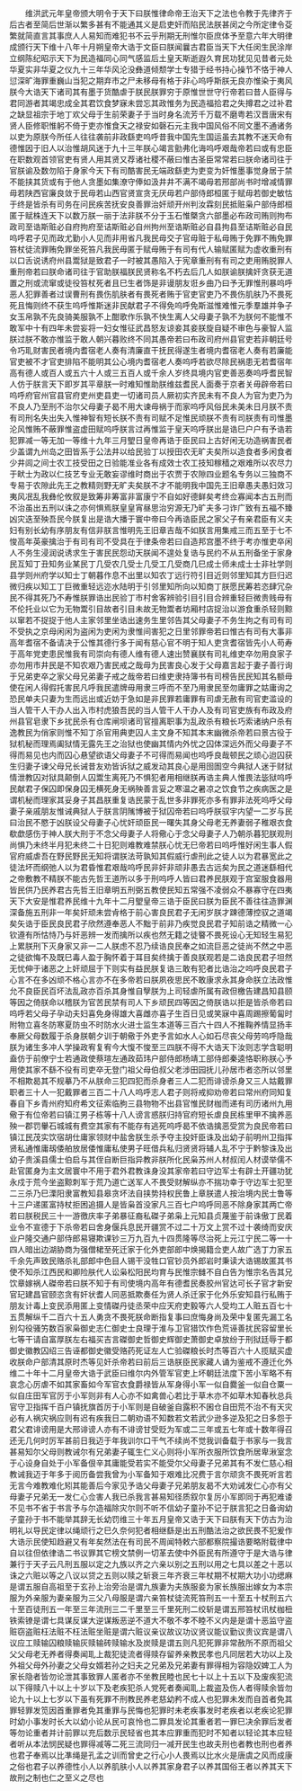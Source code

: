 <!-- { "loadSidebar": true } -->
　　维洪武元年皇帝颁大明令于天下曰朕惟律命帝王治天下之法也令教于先律齐于后古者至简后世渐以繁多甚有不能通其义是启吏奸而陷民法朕甚闵之今所定律令芟繁就简直言其事庶人人易知而难犯书不云乎刑期无刑惟尔臣庶体予至意六年大明律成颁行天下维十八年十月朔皇帝大诰于文臣曰朕闻曩古君臣当天下大任闵生民涂岸立纲陈纪昭示天下为民造福同心同气感监后土皇天斯逝遐久育民功犹见见昔者元处华夏实非华夏之仪九十三年华风沦没彝道倾颓学士专猎于经书持心操节不恪于神人愆深旷海罪重巍山当犯之期弃市之尸未移母有格于非心呜呼斯朕无良亦惟染于夷风朕今大诰天下诸司其有墨于货酷虐于朕民朕罪穷于原惟世世守行帝若曰昔人臣得与君同游者其竭忠成全其君饮食梦寐未尝忘其政惟务为民造福拾君之失撙君之过补君之缺显祖宗于地丁欢父母于生前荣妻子于当时身名流芳千万载不磨粤若汉晋唐宋有贤人臣修职惟躬不倚于吏亦惟食天之禄安如磬石元主我中国风俗不同文墨不通诸务以吏为原朕今所任人往往袭前非政繇吏呜呼昔我中国先生国运虽去其教不迷天命有德惟因于旧人以治惟胡风迷于九十三年朕心竭言勯弗化诲呜呼艰哉帝若曰或有忠臣在职数观首领官吏有贤人用其贤又荐诸社稷不蔽曰惟古圣臣常常若曰朕命诸司往于官朕谕及数勿陷于身家今天下有司酷害民无端政繇吏为吏变为奸惟墨事觉身居于禁不能挟其货或有于他人贪墨如集潦守俸如汲井井不满不竭毋若邢部尚书时增减情罪毋若陕西官廉良敛于民毋若山西官贤宣贪无厌毋若户部侍郎桓匿于赋毋若御史敏怙于终是皆杀有司务在问民疾苦抚安良善罪治奸顽开州判汝霖刻民抵赃枭户部侍郎桓匿于赋株连天下以数万朕一丽于法非朕不分于玉石惟槩贪六部墨必布政司贿则拘布政司至诰斯赃必自府拘府至诘斯赃必自州拘州至诰斯赃必自县拘县至诘斯赃必自民呜呼君子见而政尤勤小人见而非用省凡我民毋交子官毋赃于私毋贿于免罪不贿免罪笞杖徒流罪贿免罪坐死笞凡我民毋匿于赋毋贿于有司有代人输赋匿赋为虚收重刑有以口舌说诱府州县鬻狱是致君子一时被其愚陷入于宪章重刑有有司之吏用贿脱罪人重刑帝若曰朕命诸司往于官助朕福朕民贤称名不朽去后几人如朕谕朕擒奸贪获无道置之刑或流窜或徒役笞杖死者且巳生者饰是非谩朋友诳乡曲乃曰予无罪惟刑暴呜呼恶人犯罪善者过误曹刑有畏伤肌肤者有畏死者贿于官吏官吏乃不畏伤肌肤乃不畏死死且悔则终不获生呜呼惟斯迷非民献君子不得免呜呼免斯滋惟难惟元季羣雄并争子女玉帛孰不先良骑美服孰不上酣歌作乐孰不快生离人父母妻子孰不为朕何不能惟不敢军中十有四年未尝妄将一妇女惟征武昌怒友谅妾其妾朕旋自疑不审色与豪智人监朕过朕不敢亦惟监于敢人朝兴暮败终不同其愚帝若曰布政司府州县官吏若非朝廷号令巧耴财害民者境内耆宿老人奏有清廉直干抚民得遂生者境内耆宿老人奏有若廉能官吏被不才官吏排陷不能明其公心境内耆宿老人奏呜呼若欲尽除民祸患无若耆宿年高有德人或百人或五六十人或三五百人或千余人岁终具境内官吏善恶奏呜呼耆民智人仿于朕言天下即岁其平章朕一时难知惟助朕维兹耆民人面奏于京者关毋辟帝若曰呜呼府官州官县官府吏州吏县吏一切诸司员人厥初实齐民未有不良人为官为吏乃为不良人乃至刑不治尔父母妻子曷不用大谏毋祸于而家呜呼风俗民未美未日月朕不责有司刑名失出失入惟神智有短长朕不责有司赋不足惟民顽朕不责有司朕责有司惟墨沦风惟贿不蔽罪惟盗虚田赋呜呼朕言过再惟监于皇天呜呼朕出是诰巳户户有予诰若犯罪减一等无加一等维十九年三月朢日皇帝再诰于臣民曰上古好闲无功造祸害民者少盖谓九州岛之田皆系于公法井以给民验丁以授田农无旷夫矣所以造食者多闲食者少井闾之间士农工技受田之日验能准业各有成效士农工技知稼穑之艰难所以农尽力于畎士为政以仁技艺专业无敢妄谬维时商出于农贾于农隙四业题名专务以三独商不专易于农隙此先王之教精则野无旷夫矣朕不才不能明我中国先王旧章愚夫愚妇效习夷风冺乱我彝伦攸叙是致筹非筹富非富康宁不自如好德鲜矣考终佥寡闻本古五刑而不治虽出五刑以诛之亦何惧焉朕皇皇宵昼思治穷源无乃旷夫多刁诈广致有五福不臻凶灾迭至殃吾民今朕复出是诰大播于寰中帝曰今再诰臣民之家父子有亲君臣有义夫妇有别长幼有序朋友有信非朕言惟明先王旧章吉哉不如朕言用集戒三而五至于七不悛高年英豪擒治于有司有司不受具在于律条帝若曰自造邦宫墨不终于考亦惟吏卒闲人不务生浸润说诱求生于害民民怨动天朕闻不遑处复诰与民约不从五刑备坐于家身民互知丁丑知务业某民丁几受农几受士几受工几受商几巳成士师未成士士非社学则县学则州府学以知士丁朝暮作息不出里以知农丁远行符引目近则邻里知其方巨归迟微归疾以知工丁巨微重轻远迩水陆明于引邻里知所向以知商丁朕愿民筹若恣肆冗杂民不得其死乃不寿惟朕罪诰出民验丁市村舍客辨验引目引目合辨重轻巨微贵贱毋有不伦托业以它为无物鬻引目故者引目未故无物鬻者坊厢村店捉治以游食重杀轻则黥以窜若不捉捉于他人主家邻里坐诰出速务生里邻告其父母妻子不务生拘之有司有司不受执之京母闲闲为盗闲为吏闲为隶惟间害犯之日里邻罪帝若曰惟古有司有大事非高年耆宿不备请决于公惟其德行多于闻有慈心官不明于知人吏贪耆宿皆先小人苟寿于高年党吏患民惟我有司崇向有德人维有德人速出赞襄朕有司礼维吏卒勿用良家子亦勿用市井民是不知农艰乃害民戒之哉毋为民害良心发于父母嘉言起于妻子善行询于兄弟吏卒之家父母兄弟妻子戒之哉帝若曰维吏隶持簿书有司榜告民民知其名额毋使在闲人得假托害民凡呼我民遣牌毋用隶三呼而不至乃用隶民至勿庸罪之姑庸询之恐民单夫只妻为生而远出或近妨于急如是非民罪若庸罪有司虐无赦有司官吏滥设的当人管干人干办人出入市村虎狼吾民的当人管干人干办人及有司官吏族有布政及府州县官皂隶下乡扰民杀有仓库闸坝诸司官擅离职事为乱政杀有粮长巧索诸纳户杀有逸教民为俏家则惟不知丁杀官用典吏囚人主文身不知其本末幽微杀帝若曰景古役于狱机秘而理焉阖狱情无露先王之治狱也使幽其情内外忧之囚体深远外而父母妻子不得而易见也内而囚心悬望欲语父母妻子不可得而易闻也呜呼良哉顿民之顽心迨囚获生归妻子谏父母兄长诫昔友劝皆诉狱之威发动其良心是用囹圄空今典狱人迷于财狱情泄教囚对狱具颠倒人囚鬻生离死乃不惧犯者用相继朕再诰主典人惟畏法毖狱呜呼民献君子保囚即保身囚无横死身无祸殃善言妥之寒温之暑凉之饮食节之疾病医之是谓机秘而理家其妥身子其昌朕重复诰民蒙于乱世多非罪死亦多有罪非法死呜呼父母妻子亲戚朋友惟诫典狱人于朕言阴隲博被于狱囚帝若曰呜呼朕驭宇内望一二岁与民曰治民不愍于凶朕设父母妻子心忧奸顽臣民一曙失其身父母老无养妻弱子稚艰衣食欷歔感伤于神人朕大刑于不念父母妻子人将儆心于念父母妻子人乃朝杀暮犯朕观刑尚惧乃未终半月犯未终二十日犯则难教难禁朕心忧无巳帝若曰呜呼惟好闲生事人假官府威虐吾在野民野民无知将谓朕法苛孰知其假威行虐刑此之徒人以为君暴宽此之徒法坏而纲弛人以为君昏惟君艰哉呜呼民非奸非顽非愚去古远矣为民之道迷繇相代之帝敷教不精朕不能古先哲王道所以多于刑呜呼人皆曰君养民朕观于宫室服食器用皆民供乃民养君古先哲王旧章明五刑弼五教使民知五常强不凌弱众不暴寡守在四夷天下大安是惟君养民维十九年十二月朢皇帝三诰于臣民曰朕为臣民不善往往造罪渊深备施五刑非一年矣奸顽未尝肻格于前心害良民君子无闲岁朕才踈德薄控驭之道竭矣矢诰于臣民良民君子欣然遵奉恶人不黜于前非乃疾觉良民君子知前诰之精微一心钦遵有所怙恃乃与奸恶辨一发而擒所以疾也然无籍之徒睯不畏死设心无知轻生易犯上累朕刑下灭身家又非一二人朕虑不忍乃续诰良民奉之如流巨恶之徒尚不然之中恶之徒欲悔不及既巳毒人盈于胸怀着于耳目矣终擒于善良朕观若是二诰良民君子坦然无忧伸于诸恶之上奸顽屈于下则实有益民朕复诰三敢有犯者比诰治之呜呼良民君子心言不在多凶顽不格心言亦不在多帝若曰朕夙夜思民不敢康求永其身命朕立法政惟允不良臣民百坏法乱政亦百杀其身惟自孼朕为上司轻虐所属有政但檄告建昌知县颐等因之倚朕命以稽朕为官苦民禁有司人下乡顽民四等因之倚朕诰以拒是皆杀帝若曰呜呼若父母子孕动夫妇喜免身得雄大喜雌亦喜子生百日见或笑寐中喜周踢擦葡匐时附物立喜冬防寒夏防虫不时防水火进士监生本道等三百六十四人不推鞠养情显扬丰奉厥父母数履于杀身朕朝夕训于朝儆于外吏予言如水人心如石尽丧父母劳呜呼隐哉朕为诸生多冲人学操政宥复宥今大愎不悛至三四朕不得不大诰天下汝则志学含聪明盍仿于前僚宁士若通政使蔡瑄左通政茹玮户部侍郎杨靖工部侍郎秦逵恪职称朕心予用使其家不繇不役有司吏卒无登门祖父母伯叔父老涉田园抚儿孙居市者恣所以邻里不相欺曷其不规摹乃不从朕命三犯四犯而杀身者三人二犯而诽谤杀身又三人姑戴罪职者三十人一犯戴罪者三百二十八人呜呼志人君子则将戒抑劝帝若曰常州府同知复春自下乡青州府知府希文征索临朐三县物物不出县官惟民财枷而递有司历诸州九用儆于有位帝若曰镇江男子栋等十八人谤言惑朕归持官府短长虐良民栋里甲不擒养恶殃一郡罚轝石城城有费空其家有不能存有逃死呜呼曷不依诰擒恶受赏为良民帝若曰镇江民茂实饮宿胡仕庸家领财中盐舍朕生杀予夺主投奸臣诛及出幼子前明州卫指挥贤私通惟庸刼倭舶放居倭惟庸私使男子旺借兵私归贤贤将辅人乱不宁于黔黎诛及出幼子贵溪县儒士伯启与其侄自断巨指异教非朕所化民枭苏州人材叔闰人材谟举儒不赴官匿身为主文居寰中不用于君外君教诛身没其家帝若曰守边军士有辟土开疆功犹永戍于荒今坐盗黥刺军于荒乃道亡送军人不畏受财解纵亦不揣功幸于守边军士犯至二三杀乃巳溧阳隶富教知县皋贪坏法自挟势持权民鲁上章朕遣人按治境内民士鲁等十三户递匿富持杖拒困追摄人是皆枭首没家凡三百七户呜呼同恶不除身家其两亡帝若曰朕税民三十一游徼庆率子弟暴征裔私磔子弟枭上元知县贞蔑鉴于前诛傲丁民着业令不宣德于下杀帝若曰舍身偃兵息民开疆赏不过二十万文上赏不过十袭绮而安庆业户隆交通户部侍郎易寝欺课钞三万九百九十四贯隆等尽治死上元江宁民二等一十四人暗出边湖胁商为强僧桾至死迁家于化外吏部郎中焕揭籍佥吏人故广选丁力家五千余先声致民赂杀礼部郎中色目人锡干没牲口官钞员外郎岩时秉读大诰锡故匿其书使不知杀江西民和卿险肤代人讼枭松阳民均育与民惟宗雠不自白告为惟宗名告其兄饮章嫁祸人磔帝若曰朕不知于有司使境内高年有德耆民奏胶州官达可长子官才新安官玘建昌官颐恣贪有奸状耆人同恶抵欺奏任为贤人杀迁家于化外乐安知县行私贿于朋友计毒上变民添用匿上变情磔丹徒丞荣中应天府吏毅等六人受均工人赃五百七十五贯解纵千二百六十五人勇贪不畏死朕命断指复事曰庶悔身尚及荣中复匿先漏工名别勾役骚竻数百家枭御史志仁御史士良理于淮与卫官猎饮作色荒诬善扰民容留里长七等干请自富厚朕左右福买吉言磔御史哲御史辉御史萧御史卓放纷于刑狱廷辱于都御史徽教囚绍三告诬都御史徽受赂药死证左人亡验磔粮长时杰等百六十人揽赋买虚收朕命户部清其原时杰等见奸杀帝若曰前后三诰朕臣民家藏人诵为鉴戒不遵迁化外维二十年十二月皇帝大诰于武臣曰维尔内外管军官吏上坏朝廷法度下苦小军略不有哀念心厉虐不如其家畜如今军官衣食爵禄皆从军身得小军一似自爨釜一似自仓粟一似自庄田军官厉于小军则非有人心亦不如禽兽心若比于草木亦不如草木知春秋总兵官守卫指挥千百户镇抚旗首厉于小军则是自破釜自露积不囷仓自田荒不治不有天灾必有人祸灾祸应则有迟有疾我日二朝劝语不知数若文若武少逊多逆及犯之日多怨于君父君诽谤用是大邢诽谤人亦有不诽谤甘受贬为军或二三年或五七年或十数年得召还无几何时厉军甚前日我迈于年我训尔口干气不续尚不觉我训备载于书家与一我言甚易知尔父母则教诫尔有兄弟妻子辄生仁义心则将小军所衣服所饮食所居卑湫室念于心设身自处于小军备佷辛其庸能受若实不能受尔父母妻子兄弟其有不发仁慈心相教诫我迈于年多于阅历备尝我曾为小军备知于艰难比况费于言尔顽贪不畏死听言若无言今难教难化矧其能善后今家见予诰父母妻子兄弟朋友曷不大劝诫发仁心亦有父母妻子兄弟无一发仁心佥害人我已杀我言甚易知径质叙尔复厉小军即同于再犯难诿不见书不省于书言予与尔造福除灾尔则不听不信幼子童孙不记于朕言犯之日备询幼子童孙于书不能举其辞无长幼罚维三十年五月皇帝又诰于天下曰朕有天下仿古为治明礼以导民定律以绳顽行之巳久奈何犯者相继繇是出五刑酷法治之欲民畏不犯爰作大诰示民使知趋避又有年矣然法在有司民不周闻特敕六部都察院撮诰要略附载律中自以往但依律诰二书议罪其它榜文禁例一切革去使中外臣民有所遵守于是大诰与律兼行于天子云凡刑五服以定之九族以齐之六亲以别之五刑以用之七具以差之十恶以诛之六赃以等之八议以贷之五则以赎之斩衰三年齐衰三年杖期不杖期大功小功缌麻是谓五服自高祖至于玄孙上治旁治是谓九族妻为夫族服妾为家长族服出嫁女为本宗服为外亲服为妻亲服为三父八母服是谓六亲笞杖徒流死笞刑五一十至五十杖刑五六十至百徒刑五一年至三年流刑三二千里至三千里死刑二绞斩是谓五邢笞杖讯杖枷杻铁索镣是谓七具谋反谋大逆谋叛恶逆不道大不敬不孝不睦不义内是是谓十恶监守盗赃窃盗赃枉法赃不枉法赃坐赃是谓六赃议亲议故议功议贤议能议勤议贵议宾是谓八议应工赎输囚粮赎输灰赎输砖赎输水及炭赎是谓五则凡犯死罪非常赦所不原而祖父父父母老无养者得奏闻耴上裁犯徒流者得赎存留养亲教民孝也凡同居若大功以上及外祖父母外孙妻之父母女婿若孙之妇夫之兄弟及兄弟妻有罪得相为容隐奴婢工人为家长隐者皆勿论泄其事致罪人匿者亦不坐教民睦也民七十以上十五以下及废疾犯流以下得赎八十以上十岁以下及老疾犯杀人党死者奏闻耴上裁盗及伤人者得赎余皆勿论九十以上七岁以下虽有死罪不刑教民养老慈幼矜不成人也犯罪未发而自首者免其罪轻罪发笕因首重罪者免其重罪与民悔也犯罪时未老疾事发时老疾者以老疾论犯罪时幼小事发时长大以幼小论从民可哀怜也二罪具发论其重者若一罪巳决余罪后发者等勿论重者并计前罪以充后数示民轻省也其本应罪重而犯时不知者以轻论其本应轻者听从本法悯民疑也罪得减等二死三流同归一减开民生也故夫刑也者教也刑也者养也君子奉焉以比凖绳是孔孟之训而曾史之行心小人畏焉以比水火是唐虞之风而成康之俗也君子以养德性小人以养肌肤小人以养其家身君子以养其国俗王者以养其天下故刑之制也仁之至义之尽也 
